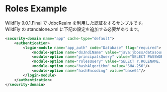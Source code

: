 # Roles Example

WildFly 9.0.1.Final で JdbcRealm を利用した認証をするサンプルです。  
WildFly の standalone.xml に下記の設定を追加する必要があります。

```xml
<security-domain name="app" cache-type="default">
    <authentication>
        <login-module name="app_auth" code="Database" flag="required">
            <module-option name="dsJndiName" value="java:jboss/datasources/ExampleDS"/>
            <module-option name="principalsQuery" value="SELECT PASSWORD FROM ACCOUNTS WHERE EMAIL = ?"/>
            <module-option name="rolesQuery" value="SELECT r.ROLENAME, 'Roles' FROM ROLES r, ACCOUNTS a WHERE r.ACCOUNTID = a.ACCOUNTID AND a.EMAIL = ?"/>
            <module-option name="hashAlgorithm" value="SHA-256"/>
            <module-option name="hashEncoding" value="base64"/>
        </login-module>
    </authentication>
</security-domain>
```

